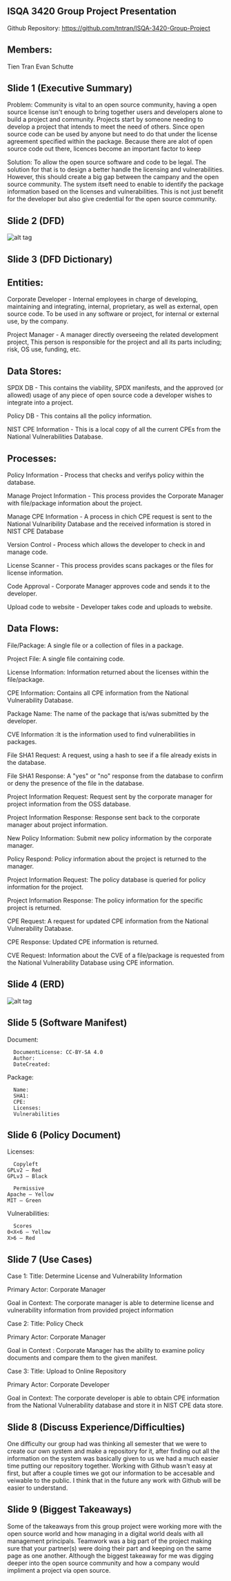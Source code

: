 ## ISQA 3420 Group Project Presentation

Github Repository: https://github.com/tntran/ISQA-3420-Group-Project

## Members:

Tien Tran 
Evan Schutte 
 
## Slide 1 (Executive Summary)
Problem: Community is vital to an open source community, having a open source license isn't enough to bring together users and developers alone to build a project and community.  Projects start by someone needing to develop a project that intends to meet the need of others. Since  open source code can be used by anyone but need to do that under the license agreement specified within the package. Because there are alot of open source code out there, licences become an important factor to keep 

Solution:  To allow the open source software and code to be legal. The solution for that is to design a better handle the licensing and vulnerabilities. However, this should create a big gap between the campany and the open source community. The system itseft need to 
enable to identify the package information based on the licenses and vulnerabilities. This is not just benefit for the developer but also give credential for the open source community.

## Slide 2 (DFD)

![alt tag](https://cloud.githubusercontent.com/assets/16200170/11701904/19340b7a-9e98-11e5-9600-2cdb46ef2375.png)

## Slide 3 (DFD Dictionary)

## Entities:

Corporate Developer - Internal employees in charge of developing, maintaining and integrating, internal, proprietary, as well as external, open source code. To be used in any software or project, for internal or external use, by the company.

Project Manager - A manager directly overseeing the related development project, This person is responsible for the project and all its parts including; risk, OS use, funding, etc.

## Data Stores:

SPDX DB - This contains the viability, SPDX manifests, and the approved (or allowed) usage of any piece of open source code a developer wishes to integrate into a project.

Policy DB - This contains all the policy information.

NIST CPE Information - This is a local copy of all the current CPEs from the National Vulnerabilities Database.

## Processes:

Policy Information - Process that checks and verifys policy within the database.

Manage Project Information - This process provides the Corporate Manager with file/package information about the project.

Manage CPE Information - A process in chich CPE request is sent to the National Vulnaribility Database and the received information is stored in NIST CPE Database

Version Control - Process which allows the developer to check in and manage code.

License Scanner - This process provides scans packages or the files for license information.

Code Approval - Corporate Manager approves code and sends it to the developer.

Upload code to website - Developer takes code and uploads to website.

## Data Flows:

File/Package: A single file or a collection of files in a package.

Project File: A single file containing code.

License Information: Information returned about the licenses within the file/package.

CPE Information: Contains all CPE information from the National Vulnerability Database.

Package Name: The name of the package that is/was submitted by the developer.

CVE Information :It is the information used to find vulnerabilities in packages.

File SHA1 Request: A request, using a hash to see if a file already exists in the database.

File SHA1 Response: A "yes" or "no" response from the database to confirm or deny the presence of the file in the database.

Project Information Request: Request sent by the corporate manager for project information from the OSS database.

Project Information Response: Response sent back to the corporate manager about project information.

New Policy Information: Submit new policy information by the corporate manager.

Policy Respond: Policy information about the project is returned to the manager.

Project Information Request: The policy database is queried for policy information for the project.

Project Information Response: The policy information for the specific project is returned.

CPE Request: A request for updated CPE information from the National Vulnerability Database.

CPE Response: Updated CPE information is returned.

CVE Request: Information about the CVE of a file/package is requested from the National Vulnerability Database using CPE information.

## Slide 4 (ERD)

![alt tag](https://cloud.githubusercontent.com/assets/16200170/11702492/b7c82d80-9e9c-11e5-87c4-05bdc1084c2a.png)

## Slide 5 (Software Manifest)

Document:

      DocumentLicense: CC-BY-SA 4.0
      Author: 
      DateCreated: 
      
Package: 

      Name: 
      SHA1: 
      CPE: 
      Licenses: 
      Vulnerabilities

## Slide 6 (Policy Document)

Licenses:

      Copyleft 
	GPLv2 – Red 
	GPLv3 – Black

      Permissive 
	Apache – Yellow
	MIT – Green 

Vulnerabilities: 

      Scores
	0<X<6 – Yellow
	X>6 – Red 

## Slide 7 (Use Cases)

Case 1:
Title: Determine License and Vulnerability Information 

Primary Actor: Corporate Manager

Goal in Context: The corporate manager is able to determine license and vulnerability information from provided project information

Case 2:
Title: Policy Check

Primary Actor: Corporate Manager

Goal in Context : Corporate Manager has the ability to examine policy documents and compare them to the given manifest.

Case 3:
Title: Upload to Online Repository

Primary Actor: Corporate Developer

Goal in Context: The corporate developer is able to obtain CPE information from the National Vulnerability database and store it in NIST CPE data store.

## Slide 8 (Discuss Experience/Difficulties)

One difficulty our group had was thinking all semester that we were to create our own system and make a repository for it, after finding out all the information on the system was basically given to us we had a much easier time putting our repository together.  Working with Github wasn't easy at first, but after a couple times we got our information to be accesable and veiwable to the public. I think that in the future any work with Github will be easier to understand.

## Slide 9 (Biggest Takeaways)

Some of the takeaways from this group project were working more with the open source world and how managing in a digital world deals with all management principals.  Teamwork was a big part of the project making sure that your partner(s) were doing their part and keeping on the same page as one another.  Although the biggest takeaway for me was digging deeper into the open source community and how a company would impliment a project via open source.
